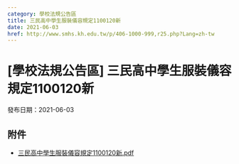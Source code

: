 ```yaml
---
category: 學校法規公告區
title: 三民高中學生服裝儀容規定1100120新
date: 2021-06-03
href: http://www.smhs.kh.edu.tw/p/406-1000-999,r25.php?Lang=zh-tw
---
```


# [學校法規公告區] 三民高中學生服裝儀容規定1100120新

發布日期：2021-06-03

<div><div></div><div></div></div>

## 附件

- [三民高中學生服裝儀容規定1100120新.pdf](https://www.smhs.kh.edu.tw/var/file/0/1000/attach/29/pta_476_7976251_86418.pdf)
